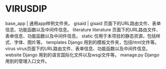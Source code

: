 # VIRUSDIP

base_app | 通用app样例文件夹。
gisaid | gisaid 页面下的URL路由文件、表单信息、功能函数以及中间件信息。
literature
    literature 页面下的URL路由文件、表单信息、功能函数以及中间件信息。
static
    仅用于本项目的静态资源，包括样式、字体、图片等。
templates
    Django 用到的模板文件夹，包括html文件等。
virus
    virus页面下的URL路由文件、表单信息、功能函数以及中间件信息。
website
    Django 用到的语言国际化文件以及wsgi文件等。
manage.py
    Django 用到的管理入口文件。
